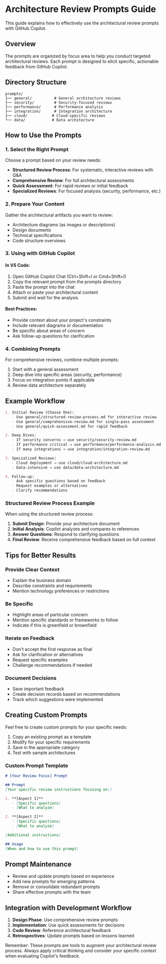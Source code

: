 # Architecture Review Prompts Guide

This guide explains how to effectively use the architectural review prompts with GitHub Copilot.

## Overview
The prompts are organized by focus area to help you conduct targeted architectural reviews. Each prompt is designed to elicit specific, actionable feedback from GitHub Copilot.

## Directory Structure
```
prompts/
├── general/          # General architecture reviews
├── security/         # Security-focused reviews
├── performance/      # Performance analysis
├── integration/      # Integration architecture
├── cloud/           # Cloud-specific reviews
└── data/            # Data architecture
```

## How to Use the Prompts

### 1. Select the Right Prompt
Choose a prompt based on your review needs:
- **Structured Review Process**: For systematic, interactive reviews with Q&A
- **Comprehensive Review**: For full architectural assessments
- **Quick Assessment**: For rapid reviews or initial feedback
- **Specialized Reviews**: For focused analysis (security, performance, etc.)

### 2. Prepare Your Content
Gather the architectural artifacts you want to review:
- Architecture diagrams (as images or descriptions)
- Design documents
- Technical specifications
- Code structure overviews

### 3. Using with GitHub Copilot

#### In VS Code:
1. Open GitHub Copilot Chat (Ctrl+Shift+I or Cmd+Shift+I)
2. Copy the relevant prompt from the prompts directory
3. Paste the prompt into the chat
4. Attach or paste your architectural content
5. Submit and wait for the analysis

#### Best Practices:
- Provide context about your project's constraints
- Include relevant diagrams or documentation
- Be specific about areas of concern
- Ask follow-up questions for clarification

### 4. Combining Prompts
For comprehensive reviews, combine multiple prompts:
1. Start with a general assessment
2. Deep dive into specific areas (security, performance)
3. Focus on integration points if applicable
4. Review data architecture separately

## Example Workflow

```markdown
1. Initial Review (Choose One):
   - Use general/structured-review-process.md for interactive review
   - Use general/comprehensive-review.md for single-pass assessment
   - Use general/quick-assessment.md for rapid feedback

2. Deep Dives:
   - If security concerns → use security/security-review.md
   - If performance critical → use performance/performance-analysis.md
   - If many integrations → use integration/integration-review.md

3. Specialized Reviews:
   - Cloud deployment → use cloud/cloud-architecture.md
   - Data-intensive → use data/data-architecture.md

4. Follow-up:
   - Ask specific questions based on feedback
   - Request examples or alternatives
   - Clarify recommendations
```

### Structured Review Process Example
When using the structured review process:
1. **Submit Design**: Provide your architecture document
2. **Initial Analysis**: Copilot analyzes and compares to references
3. **Answer Questions**: Respond to clarifying questions
4. **Final Review**: Receive comprehensive feedback based on full context

## Tips for Better Results

### Provide Clear Context
- Explain the business domain
- Describe constraints and requirements
- Mention technology preferences or restrictions

### Be Specific
- Highlight areas of particular concern
- Mention specific standards or frameworks to follow
- Indicate if this is greenfield or brownfield

### Iterate on Feedback
- Don't accept the first response as final
- Ask for clarification or alternatives
- Request specific examples
- Challenge recommendations if needed

### Document Decisions
- Save important feedback
- Create decision records based on recommendations
- Track which suggestions were implemented

## Creating Custom Prompts

Feel free to create custom prompts for your specific needs:

1. Copy an existing prompt as a template
2. Modify for your specific requirements
3. Save in the appropriate category
4. Test with sample architectures

### Custom Prompt Template
```markdown
# [Your Review Focus] Prompt

## Prompt
[Your specific review instructions focusing on:]

1. **[Aspect 1]**
   - [Specific questions]
   - [What to analyze]

2. **[Aspect 2]**
   - [Specific questions]
   - [What to analyze]

[Additional instructions]

## Usage
[When and how to use this prompt]
```

## Prompt Maintenance

- Review and update prompts based on experience
- Add new prompts for emerging patterns
- Remove or consolidate redundant prompts
- Share effective prompts with the team

## Integration with Development Workflow

1. **Design Phase**: Use comprehensive review prompts
2. **Implementation**: Use quick assessments for decisions
3. **Code Review**: Reference architectural feedback
4. **Retrospectives**: Update prompts based on lessons learned

Remember: These prompts are tools to augment your architectural review process. Always apply critical thinking and consider your specific context when evaluating Copilot's feedback.